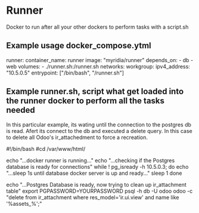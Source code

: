 # Runner

Docker to run after all your other dockers to perform tasks with a script.sh

## Example usage docker_compose.ytml

 runner:
    container_name: runner
    image: "myridia/runner"
    depends_on:
      - db
      - web
    volumes:
      - ./runner.sh:/runner.sh
    networks:
      workgroup:
          ipv4_address: "10.5.0.5"
    entrypoint: ["/bin/bash", "/runner.sh"]


## Example runner.sh, script what get loaded into the runner docker to perform all the tasks needed

In this particular example, its wating until the connection to the postgres db is read. Afert
its connect to the db and executed a delete query. In this case to delete all Odoo's ir_attachedment to force a recreation.


#!/bin/bash
#cd /var/www/html/

echo "...docker runner is running..."
echo "...checking if the Postgres database is ready for connections"
while !  pg_isready -h 10.5.0.3; do
   echo "...sleep 1s until database docker server is up and ready..."
   sleep 1
done

echo "...Postgres Database is ready, now trying to clean up ir_attachment table"
export PGPASSWORD=YOURPASSWORD
psql -h db -U odoo odoo -c  "delete from ir_attachment where res_model='ir.ui.view' and name like '%assets_%';"


